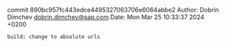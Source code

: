commit 890bc957fc443edce4495327063706e6064abbe2
Author: Dobrin Dimchev <dobrin.dimchev@sap.com>
Date:   Mon Mar 25 10:33:37 2024 +0200

    build: change to absolute urls
